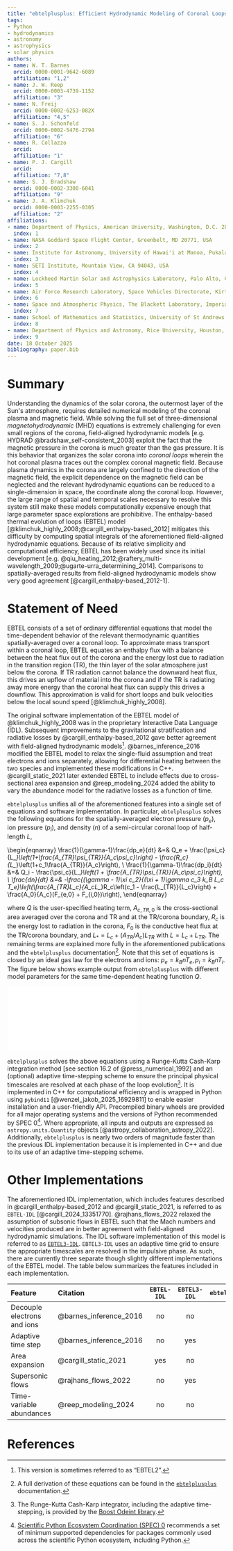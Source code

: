 ```yaml
---
title: "ebtelplusplus: Efficient Hydrodynamic Modeling of Coronal Loops"
tags:
- Python
- hydrodynamics
- astronomy
- astrophysics
- solar physics
authors:
- name: W. T. Barnes
  orcid: 0000-0001-9642-6089
  affiliation: "1,2"
- name: J. W. Reep
  orcid: 0000-0003-4739-1152
  affiliation: "3"
- name: N. Freij
  orcid: 0000-0002-6253-082X
  affiliation: "4,5"
- name: S. J. Schonfeld
  orcid: 0000-0002-5476-2794
  affiliation: "6"
- name: R. Collazzo
  orcid:
  affiliation: "1"
- name: P. J. Cargill
  orcid:
  affiliation: "7,8"
- name: S. J. Bradshaw
  orcid: 0000-0002-3300-6041
  affiliation: "9"
- name: J. A. Klimchuk
  orcid: 0000-0003-2255-0305
  affiliation: "2"
affiliations:
- name: Department of Physics, American University, Washington, D.C. 20016, USA
  index: 1
- name: NASA Goddard Space Flight Center, Greenbelt, MD 20771, USA
  index: 2
- name: Institute for Astronomy, University of Hawai'i at Manoa, Pukalani, HI 96768, USA
  index: 3
- name: SETI Institute, Mountain View, CA 94043, USA
  index: 4
- name: Lockheed Martin Solar and Astrophysics Laboratory, Palo Alto, CA 94304, USA
  index: 5
- name: Air Force Research Laboratory, Space Vehicles Directorate, Kirtland AFB, NM 87117, USA
  index: 6
- name: Space and Atmospheric Physics, The Blackett Laboratory, Imperial College, London SW7 2BW, UK
  index: 7
- name: School of Mathematics and Statistics, University of St Andrews, St Andrews KY16 9SS, UK
  index: 8
- name: Department of Physics and Astronomy, Rice University, Houston, TX 77005, USA
  index: 9
date: 18 October 2025
bibliography: paper.bib
---
```


# Summary

Understanding the dynamics of the solar corona, the outermost layer of the Sun's atmosphere, requires detailed numerical modeling of the coronal plasma and magnetic field.
While solving the full set of three-dimensional *magnetohydrodynamic* (MHD) equations is extremely challenging for even small regions of the corona, field-aligned hydrodynamic models [e.g. HYDRAD @bradshaw_self-consistent_2003] exploit the fact that the magnetic pressure in the corona is much greater than the gas pressure.
It is this behavior that organizes the solar corona into *coronal loops* wherein the hot coronal plasma traces out the complex coronal magnetic field.
Because plasma dynamics in the corona are largely confined to the direction of the magnetic field, the explicit dependence on the magnetic field can be neglected and the relevant hydrodynamic equations can be reduced to a single-dimension in space, the coordinate along the coronal loop.
However, the large range of spatial and temporal scales necessary to resolve this system still make these models computationally expensive enough that large parameter space explorations are prohibitive.
The enthalpy-based thermal evolution of loops (EBTEL) model [@klimchuk_highly_2008;@cargill_enthalpy-based_2012] mitigates this difficulty by computing spatial integrals of the aforementioned field-aligned hydrodynamic equations.
Because of its relative simplicity and computational efficiency, EBTEL has been widely used since its initial development [e.g. @qiu_heating_2012;@raftery_multi-wavelength_2009;@ugarte-urra_determining_2014].
Comparisons to spatially-averaged results from field-aligned hydrodynamic models show very good agreement [@cargill_enthalpy-based_2012-1].

# Statement of Need

EBTEL consists of a set of ordinary differential equations that model the time-dependent behavior of the relevant thermodynamic quantities spatially-averaged over a coronal loop.
To approximate mass transport within a coronal loop, EBTEL equates an enthalpy flux with a balance between the heat flux out of the corona and the energy lost due to radiation in the transition region (TR), the thin layer of the solar atmosphere just below the corona.
If TR radiation cannot balance the downward heat flux, this drives an upflow of material into the corona and if the TR is radiating away more energy than the coronal heat flux can supply this drives a downflow.
This approximation is valid for short loops and bulk velocities below the local sound speed [@klimchuk_highly_2008].

The original software implementation of the EBTEL model of @klimchuk_highly_2008 was in the proprietary Interactive Data Language (IDL).
Subsequent improvements to the gravitational stratification and radiative losses by @cargill_enthalpy-based_2012 gave better agreement with field-aligned hydrodynamic models[^ebtel2].
@barnes_inference_2016 modified the EBTEL model to relax the single-fluid assumption and treat electrons and ions separately, allowing for differential heating between the two species and implemented these modifications in C++.
@cargill_static_2021 later extended EBTEL to include effects due to cross-sectional area expansion and @reep_modeling_2024 added the ability to vary the abundance model for the radiative losses as a function of time.

`ebtelplusplus` unifies all of the aforementioned features into a single set of equations and software implementation.
In particular, `ebtelplusplus` solves the following equations for the spatially-averaged electron pressure ($p_e$), ion pressure ($p_i$), and density ($n$) of a semi-circular coronal loop of half-length $L$,

\begin{eqnarray}
\frac{1}{\gamma-1}\frac{dp_e}{dt} &=& Q_e + \frac{\psi_c}{L_*}\left(1+\frac{A_{TR}\psi_{TR}}{A_c\psi_c}\right) - \frac{R_c}{L_*}\left(1+c_1\frac{A_{TR}}{A_c}\right), \\
\frac{1}{\gamma-1}\frac{dp_i}{dt} &=& Q_i - \frac{\psi_c}{L_*}\left(1 + \frac{A_{TR}\psi_{TR}}{A_c\psi_c}\right), \\
\frac{dn}{dt} &=& -\frac{(\gamma - 1)\xi c_2}{(\xi + 1)\gamma c_3 k_B L_c T_e}\left(\frac{A_{TR}L_c}{A_cL_*}R_c\left(c_1 - \frac{L_{TR}}{L_c}\right) + \frac{A_0}{A_c}(F_{e,0} + F_{i,0})\right),
\end{eqnarray}

where $Q$ is the user-specified heating term, $A_{c,TR,0}$ is the cross-sectional area averaged over the corona and TR and at the TR/corona boundary, $R_c$ is the energy lost to radiation in the corona, $F_0$ is the conductive heat flux at the TR/corona boundary, and $L_*=L_c + (A_{TR}/A_c)L_{TR}$ with $L=L_c+L_{TR}$.
The remaining terms are explained more fully in the aforementioned publications and the `ebtelplusplus` documentation[^ebteldocsderivation].
Note that this set of equations is closed by an ideal gas law for the electrons and ions: $p_e=k_BnT_e,p_i=k_BnT_i$.
The figure below shows example output from `ebtelplusplus` with different model parameters for the same time-dependent heating function $Q$.

![Temperature (top right), density (bottom left), and temperature-density phase space (bottom right) of a coronal loop with half-length $L=40$ Mm for five different cases with the same heating input (top left panel). In the nominal case, (blue) the electron and ion populations are kept in equilibrium, the cross-sectional area of the loop is constant, and the radiative losses are determined by a power-law function. If the electrons (solid) and ions (dashed) are allowed to evolve separately, heating only the electrons (orange) causes the ions to take about 250 s to fully equilibrate with the electrons while heating only the ions (green) causes the ions to becoming over three times hotter than the electrons due to the relative inefficiency of ion thermal conduction. Incorporating area expansion through the corona (red) leads to a higher peak temperature and a more delayed peak in the density while calculating the radiative losses using a time-varying abundance (purple) leads to a slightly higher peak density.](figure.pdf)

`ebtelplusplus` solves the above equations using a Runge-Kutta Cash-Karp integration method [see section 16.2 of @press_numerical_1992] and an (optional) adaptive time-stepping scheme to ensure the principal physical timescales are resolved at each phase of the loop evolution[^boost].
It is implemented in C++ for computational efficiency and is wrapped in Python using `pybind11` [@wenzel_jakob_2025_16929811] to enable easier installation and a user-friendly API.
Precompiled binary wheels are provided for all major operating systems and the versions of Python recommended by SPEC 0[^spec0].
Where appropriate, all inputs and outputs are expressed as `astropy.units.Quantity` objects [@astropy_collaboration_astropy_2022].
Additionally, `ebtelplusplus` is nearly two orders of magnitude faster than the previous IDL implementation because it is implemented in C++ and due to its use of an adaptive time-stepping scheme.

# Other Implementations

The aforementioned IDL implementation, which includes features described in @cargill_enthalpy-based_2012 and @cargill_static_2021, is referred to as `EBTEL-IDL` [@cargill_2024_13351770].
@rajhans_flows_2022 relaxed the assumption of subsonic flows in EBTEL such that the Mach numbers and velocities produced are in better agreement with field-aligned hydrodynamic simulations.
The IDL software implementation of this model is referred to as [`EBTEL3-IDL`](https://github.com/rice-solar-physics/EBTEL3).
`EBTEL3-IDL` uses an adaptive time grid to ensure the appropriate timescales are resolved in the impulsive phase.
As such, there are currently three separate though slightly different implementations of the EBTEL model.
The table below summarizes the features included in each implementation.

| Feature                     | Citation               | `EBTEL-IDL` | `EBTEL3-IDL` | `ebtelplusplus` |
|:----------------------------|:-----------------------|:-----------:|:------------:|:---------------:|
| Decouple electrons and ions | @barnes_inference_2016 | no          | no           | yes             |
| Adaptive time step          | @barnes_inference_2016 | no          | yes          | yes             |
| Area expansion              | @cargill_static_2021   | yes         | no           | yes             |
| Supersonic flows            | @rajhans_flows_2022    | no          | yes          | no              |
| Time-variable abundances    | @reep_modeling_2024    | no          | no           | yes             |

# References

[^ebteldocsderivation]: A full derivation of these equations can be found in the [`ebtelplusplus`](https://ebtelplusplus.readthedocs.io/en/stable/topic_guides/derivation.html) documentation.
[^boost]: The Runge-Kutta Cash-Karp integrator, including the adaptive time-stepping, is provided by the [Boost Odeint library](https://www.boost.org/library/latest/numericodeint/).
[^spec0]: [Scientific Python Ecosystem Coordination (SPEC) 0](https://scientific-python.org/specs/spec-0000/) recommends a set of minimum supported dependencies for packages commonly used across the scientific Python ecosystem, including Python.
[^ebtel2]: This version is sometimes referred to as “EBTEL2”.
